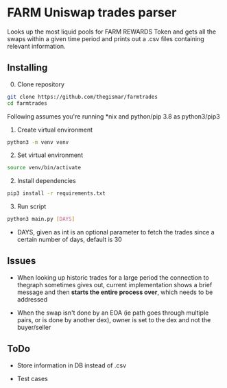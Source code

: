 # FARM Uniswap trades parser

Looks up the most liquid pools for FARM REWARDS Token and gets all the swaps within a given time period and prints out a .csv files containing relevant information.

## Installing

0. Clone repository

```bash
git clone https://github.com/thegismar/farmtrades
cd farmtrades
```


Following assumes you're running *nix and python/pip 3.8 as python3/pip3

1. Create virtual environment

```bash
python3 -m venv venv
```

2. Set virtual environment

```bash
source venv/bin/activate
```

2. Install dependencies

```bash
pip3 install -r requirements.txt
```

3. Run script

```bash
python3 main.py [DAYS]
```

- DAYS, given as int is an optional parameter to fetch the trades  since a certain number of days, 
default is 30

## Issues

- When looking up historic trades for a large period the connection to thegraph sometimes gives out, current 
  implementation shows a brief message and then **starts the entire process over**, which needs to be addressed
  
  
- When the swap isn't done by an EOA (ie path goes through multiple pairs, or is done by another dex), owner is set  to the dex and not the buyer/seller  

## ToDo

- Store information in DB instead of .csv

- Test cases
